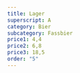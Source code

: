 ```yaml
---
title: Lager
superscript: A
category: Bier
subcategory: Fassbier
price1: 4,4
price2: 6,8
price3: 18,5
order: "5"
---
```

